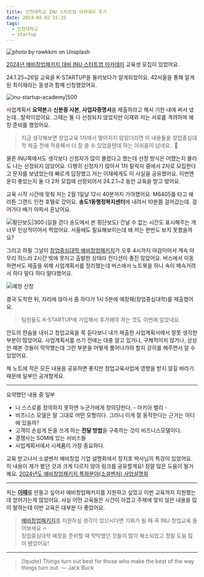 ```yaml
---
title: 인천대학교 INU 스타트업 아카데미 후기
date: 2024-02-02 15:25
tags:
  - 인천대학교
  - startup
---
```


![photo by rawkkim on Unsplash](https://images.unsplash.com/photo-1706520560614-709627d1a67f?crop=entropy&cs=srgb&fm=jpg&ixid=M3wzNjM5Nzd8MHwxfHJhbmRvbXx8fHx8fHx8fDE3MDY4NTUxNDd8&ixlib=rb-4.0.3&q=85&w=768&h=432)

[2024년 예비창업패키지 대비 INU 스타트업 아카데미](https://startup.inu.ac.kr/startup/7700/subview.do?enc=Zm5jdDF8QEB8JTJGYmJzJTJGc3RhcnR1cCUyRjU5MiUyRjM3OTMxNSUyRmFydGNsVmlldy5kbyUzRg%3D%3D) 교육생 모집이 있었어요. 

24.1.25~26일 교육을 K-STARTUP을 둘러보다가 알게되었어요. 42서울을 통해 알게된 최이재라는 동생과 함께 신청했었어요.

![inu-startup-academy|500](assets/inu_business_edu.webp)

사업계획서 **요약본**과 **신분증 사본**, **사업자증명서**을 제출하라고 해서 기한 내에 써서 냈는데...탈락이었어요. 그때는 둘 다 선정되지 않았지만 이재와 저는 서로를 격려하며 예창 준비를 했었어요.

>지금 생각해보면 창업교육 1차에서 떨어지지 않았더라면 이 내용들을 창업중심대학 제출 전에 적용해서 더 잘 쓸 수 있었을텐데 하는 아쉬움이 남네요.. 🥲

물론 INU쪽에서도 생각보다 신청자가 많이 몰렸다고 했는데 선정 방식은 어땠는지 몰라도 나는 선정되지 않았어요. 다행히 신청자가 많아서 1차 탈락자 중에서 2차로 모집한다고 문자를 보냈었는데 빠르게 답장했고 저는 이재에게도 이 사실을 공유했어요. 이번엔 운이 좋았는지 둘 다 2차 모집에 선정되어서 24.2.1~2 동안 교육을 받고 왔어요.

교육 시작 시간에 맞춰 저는 2월 1일날 12시 40분까지 가야했어요. M6405를 타고 쉐라톤 그랜드 인천 호텔로 갔어요. **송도1동행정복지센터**에 내려서 10분쯤 걸어갔는데. 걸어가다 배가 아파서 혼났어요.

![횡단보도|300](assets/crosswalk_in_songdo.webp)
(길을 걷다 송도에서 본 횡단보도)
건널 수 없는 시간도 표시해주는 게 너무 인상적이어서 찍었어요. 서울에도 필요해보이는데 왜 저는 한번도 보지 못했을까요?

그리고 하필 그날이 [창업중심대학 예비창업패키지](https://www.k-startup.go.kr/web/contents/bizpbanc-deadline.do?schM=view&pbancSn=167360&page=2&schStr=regist&pbancEndYn=Y)가 오후 4시까지 마감이어서 계속 마무리 하느라 2시간 밖에 못자고 출발한 상태라 컨디션이 좋진 않았어요. 버스에서 이동하면서도 제출을 위해 사업계획서를 정리했는데 버스에서 노트북을 하니 속이 메슥거려서 하다 말다 하다 말다했어요.

![예창 신청](assets/university_business_receipt_screenshot.webp)

결국 도착한 뒤, 자리에 앉아서 좀 하다가 1시 5분에 예창패(창업중심대학)를 제출했어요.
>팀원들도 K-STARTUP에 가입해서 추가해야 하는 것도 이번에 알았네요.

안도의 한숨을 내쉬고 창업교육을 쭉 듣다보니 내가 제출한 사업계획서에서 잘못 생각한 부분이 많았어요. 사업계획서를 쓰기 전에는 대충 알고 있거나, 구체적이지 않거나, 상상만 해본 것들이 막막했는데 그런 부분을 어떻게 풀어나가야 할지 강의를 해주면서 알 수 있었어요.

제 노트에 적은 모든 내용을 공유하면 좋지만 창업교육사업에 영향을 받지 않길 바라기 때문에 일부만 공개할게요.

---

요약했던 내용 중 일부

- 나 스스로를 정의하지 못하면 누군가에게 정의당한다. - 마키아 밸리 -
- 비즈니스 모델은 말 그대로 어떤 모형이다. 그러니 이게 잘 동작한다는 근거는 어디에 있을까?
- 고객이 손쉽게 돈을 쓰게 하는 **전달 방법**을 구축하는 것이 비즈니스모델이다.
- 경쟁사는 SOM에 있는 서비스들
- 사업계획서에서 시제품이 가장 중요하다.

교육 받고나서 소셜벤처 예비창업 기업 설명회에서 장지호 박사님의 특강이 있었어요. 이 내용이 제가 봤던 것과 크게 다르지 않아 링크를 공유할게요! 정말 많은 도움이 될거예요.
[2024년도 예비창업패키지 특화분야(소셜벤처) 사업설명회](https://youtu.be/XO_uNP3tsFg?si=quZwLsM7qXvsiz9I&t=5510)

---

저는 [**이때**](https://ittae.com/)를 만들고 싶어서 예비창업패키지를 지원하고 싶었고 이번 교육까지 지원했는데 얻어가는게 많았어요. 사실 어떤 교육들은 시간이 아깝고 주제에 맞지 않은 내용을 많이 말하는데 이번 교육은 대부분 다 좋았어요.

> [예비창업패키지](https://www.k-startup.go.kr/web/contents/bizpbanc-ongoing.do?schM=view&pbancSn=167495&page=1&schStr=regist&pbancEndYn=N)를 지원하실 생각이 있으시다면 기회가 될 때 꼭 INU 창업교육 들어보세요 🔥\
> 창업중심대학 예창을 준비할 때 막막했던 것들이 많이 해소되었고 정말 도움 많이 됐었어요!

---

> [!quote] Things turn out best for those who make the best of the way things turn out.
> — Jack Buck